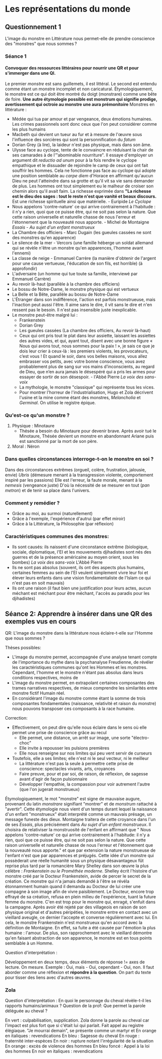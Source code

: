 

# Les représentations du monde

## Questionnement 1
L'image du monstre en Littérature nous permet-elle de prendre conscience des "monstres" que nous sommes ? 

### Séance 1
#### Convoquer des ressources littéraires pour nourrir une QR et pour s'immerger dans une QI. 
Le premier *monstre* est sans guillemets, il est littéral. Le second est entendu comme étant un monstre incomplet et non caricatural. Étymologiquement, le monstre est ce qui doit être montré du doigt (monstrare) comme une bête de foire. **Une autre étymologie possible est monstrum qui signifie prodige, avertissement qui octroie au monstre une aura prémonitoire**
Monstres en littérature : 
 - Médée qui tua par amour et par vengeance, deux émotions humaines. Les crimes passionnels sont donc ceux que l'on peut considérer comme les plus humains
 - Macbeth qui devient un tueur au fur et à mesure de l'œuvre sous l'influence des sorcières qui sont la personnification du *fatum* 
 - Dorian Grey (à lire), la laideur n'est pas physique, mais dans son âme. 
 - Ulysse face au cyclope, tente de le convaincre en réduisant la chair de ses camarades à de l'"abominable nourriture". Il essaye d'employer un argument dit *reductio ad unum* pour à la fois rendre le cyclope empathique et le dissuader de rejoindre le camp de ceux qui ont fait souffrir les hommes. Cela ne fonctionne pas face au cyclope qui adopte une position semblable au *carpe diem* d'Horace en affirmant qu'aucun Dieu ne peut l'atteindre dans sa grotte et qu'il vit sa vie sans demander de plus. Les hommes ont tout simplement eu le malheur de croiser son chemin alors qu'il avait faim. La richesse exprimée dans **"La richesse est le dieu des sages : tout le reste n'est que vanité et beaux discours.** Est une richesse spirituelle ainsi que matérielle. - Euripide *Le Cyclope*
 - Nous appelons 'contre-nature' ce qui arrive contrairement à l'habitude : il n'y a rien, quoi que ce puisse être, qui ne soit pas selon la nature. Que cette raison universelle et naturelle chasse de nous l'erreur et l'étonnement que la nouveauté nous apporte. - Michel de Montaigne *Essais - Au sujet d'un enfant monstrueux*
 - La Chambre des officiers - Marc Dugain (les gueules cassées ne sont des monstres qu'en apparence)
 - Le silence de la mer - Vercors (une famille héberge un soldat allemand qui se révèle n'être un monstre qu'en apparences, l'homme avant l'ennemi)
 - La classe de neige - Emmanuel Carrère (la manière d'obtenir de l'argent pour une cause vertueuse, l'éducation de son fils, est horrible) (à approfondir)
 - L'adversaire (un homme qui tue toute sa famille, interviewé par Emmanuel Carrère)
 - Au revoir là-haut (parallèle à la chambre des officiers)
 - Le bossu de Notre-Dame, le monstre physique qui est vertueux 
 - La Belle et la Bête, parallèle au bossu de Notre-Dame
 - L'Étranger dans son indifférence, l'action est parfois monstrueuse, mais l'inaction peut aussi l'être. Il aime sans le dire, il vit sans le dire et n'en ressent pas le besoin. Il n'est pas insensible juste inexplicable. 
 - Le monstre peut-être malgré lui :
	 - Frankenstein
	 - Dorian Grey
	 - Les gueules cassées (La chambre des officiers, Au revoir là-haut)
	 - Ceux qui ont pris tout le plat dans leur assiette, laissant les assiettes des autres vides, et qui, ayant tout, disent avec une bonne figure « Nous qui avons tout, nous sommes pour la paix ! », je sais ce que je dois leur crier à ceux-là : les premiers violents, les provocateurs, c’est vous ! Et quand le soir, dans vos belles maisons, vous allez embrasser vos petits, avec votre bonne conscience, vous avez probablement plus de sang sur vos mains d’inconscients, au regard de Dieu, que n’en aura jamais le désespéré qui a pris les armes pour essayer de sortir de son désespoir. - l'Abbé Pierre *La voix des sans-voix*
	 - La mythologie, le monstre "classique" qui représente tous les vices. 
	 - Pour montrer l'horreur de l'industrialisation, Hugo et Zola décrivent l'usine et la mine comme étant des monstres, *Melancholia* et *Germinal*. On utilise le registre épique.

### Qu'est-ce qu'un monstre ?
1. Physique : Minotaure
	- Thésée a besoin du Minotaure pour devenir brave. Après avoir tué le Minotaure, Thésée devient un monstre en abandonnant Ariane puis est sanctionné par la mort de son père. 
2. Moral : Néron

### Dans quelles circonstances interroge-t-on le monstre en soi ?
Dans des circonstances extrêmes (orgueil, colère, frustration, jalousie, envie)
*Ubris* (démesure menant à la transgression violente, comportement inspiré par les passions)
Elle est l'erreur, la faute morale, menant à la *nemesis* (vengeance juste)
D'où la nécessité de se mesurer en tout (*pan metron*) et de tenir sa place dans l'univers. 

### Comment y remédier ?
* Grâce au moi, au surmoi (naturellement)
* Grâce à l'exemple, l'expérience d'autrui (par effet miroir)
* Grâce à la Littérature, la Philosophie (par réflexion)

### Caractéristiques communes des monstres:
* Ils sont causés: ils naissent d'une circonstance extrême (biologique, sociale, diplomatique, l'EI et les mouvements djihadistes sont nés des guerres et de la présence américaine au moyen orient, sous les bombes) *La voix des sans-voix* L'Abbé Pierre
* Ils ne sont pas absolus (souvent, ils ont des aspects plus humains, certaines femmes au sein de l'EI veulent simplement vivre leur foi et élever leurs enfants dans une vision fondamentaliste de l'Islam ce qui n'est pas en soit mauvais)
* Ils ont une raison (il faut bien une justification pour leurs actes, aucun méchant est méchant pour être méchant, l'accès au paradis pour les djihadistes) 

## Séance 2: Apprendre à insérer dans une QR des exemples vus en cours

QR: L'image du monstre dans la littérature nous éclaire-t-elle sur l'Homme que nous sommes ?

Thèses possibles: 
* L'image du monstre permet, accompagnée d'une analyse tenant compte de l'importance du mythe dans la psychanalyse Freudienne, de révéler les caractéristiques communes qu'ont les Hommes et les monstres. Cependant, l'homme et le monstre n'étant pas absolus dans leurs conditions respectives, moins de 
* L'image du monstre permet, en extrapolant certaines composantes des trames narratives respectives, de mieux comprendre les similarités entre monstre fictif Humain réel. 
* En considérant l'image du monstre comme étant la somme de trois composantes fondamentales (naissance, relativité et raison du monstre) nous pouvons transposer ces composants à la race humaine. 

Correction:
* Effectivement, on peut dire qu'elle nous éclaire dans le sens où elle permet une prise de conscience grâce au recul
	* Elle permet, une distance, un arrêt sur image, une sorte "électro-choc"
	* Elle invite à repousser les pulsions premières
	* Elle nous renseigne sur nos limites qui peu vent servir de curseurs
* Toutefois, elle a ses limites; elle n'est ni le seul vecteur, ni le meilleur
	* La littérature n'est pas la seule à permettre cette prise de conscience: spectacles vivants, arts, croyances
	* Faire preuve, pour et par soi, de raison, de réflexion, de sagesse avant d'agir de façon pulsionnaire
	* Développer l'empathie, la compassion pour voir autrement l'autre (que l'on jugerait monstrueux)

Étymologiquement, le mot "monstre" est signe de mauvaise augure, provenant du latin *monstrare* signifiant "montrer" et de *monstrum* rattaché à "avertir". Cette étymologie nous vient d'un temps durant lequel la naissance d'un enfant "monstrueux" était interprété comme un mauvais présage, un message funeste des dieux. Montaigne traitera de cette croyance dans l'un de ses *Essais*, plus précisément dans *Au sujet d'un enfant monstrueux*. Il choisira de relativiser la monstruosité de l'enfant en affirmant que " Nous appelons 'contre-nature' ce qui arrive contrairement à l'habitude: il n'y a rien, quoi que ce puisse être, qui ne soit pas selon la nature. Que cette raison universelle et naturelle chasse de nous l'erreur et l'étonnement que la nouveauté nous apporte." et que par extension la nature monstrueuse de l'enfant n'est que par apparences et préjugés. Cette idée d'un monstre qui possèderait une réelle humanité sous un physique désavantageux fût reprise plus tard par la romancière Mary Shelley dans son œuvre la plus célèbre : *Frankenstein ou le Prométhée moderne*. Shelley écrit l'histoire d'un monstre créé par le Docteur Frankenstein, avide de percer le secret de la création. Ce monstre qui n'a jamais demandé à l'être se révéla étonnamment humain quand il demanda au Docteur de lui créer une compagne à son image afin de vivre paisiblement. Le Docteur, encore trop effrayé de sa création, refusa en plein milieu de l'expérience, tuant la future femme du monstre. C'en est trop pour le monstre qui, enragé, s'enfuit dans la campagne. Après avoir été rejeté par des villageois en raison de son physique original et d'autres péripéties, le monstre entre en contact avec un vieillard aveugle, ce dernier l'accepte et converse régulièrement avec lui. En cela, le monstre Frankenstein n'est monstrueux qu'en accord avec la définition de Montaigne. En effet, sa fuite a été causée par l'émotion la plus humaine : l'amour. De plus, son rapprochement avec le vieillard démontre qu'en faisant abstraction de son apparence, le monstre est en tous points semblable à un Homme. 

Question d'interprétation :

Développement en deux temps, deux éléments de réponse != axes de lecture. On mesure. Exemple : Oui, mais - Oui, cependant - Oui, non. Il faut aborder comme une réflexion et **répondre à la question**. On part du texte pour tisser des liens avec d'autres œuvres. 

### Zola

Question d'interprétation : En quoi le personnage du cheval révèle-t-il les rapports humains/animaux ? 
Question de la prof: Que permet la parole déléguée au cheval ?

En vert : culpabilisation, supplication. Zola donne la parole au cheval car l'impact est plus fort que si c'était lui qui parlait. Fait appel au registre élégiaque. "Je mourrai demain", se présente comme un martyr et 
En orange en italiques : revendications
En bleu : Sagesse du cheval
En rouge : fraternité inter-espèces
En noir : rupture notant l'irrégularité de la situation
En orange : excès de violence des hommes
En bleu foncé : Appel à la loi des hommes
En noir en italiques : revendications
<!--stackedit_data:
eyJoaXN0b3J5IjpbMTMyODg5NzkwMiwzMTU1NTI0MzQsNzk4MT
U5NTU4LDM2NzI3NTI4MiwtOTc3MDk2Mzc0LC0xNzU4NTIwODE5
LC0xMTE2NTAxNzM1LDg3NzMxMzc4MSwxNjgyMTYxMDcyLDc0ND
M4MzM3MSwxNjgyMTYxMDcyLDMwODEwOTI0OSw0MTU2NjUwNjQs
MTQ3OTAyODA3NywxMTMzOTA3MTc5LDY5ODQyODIzMSwxOTAzNT
YwMzExLC0xNjk3NTAzNDkwLC00Mjg1MTg3MTAsMTcyMTQwMDUz
MF19
-->